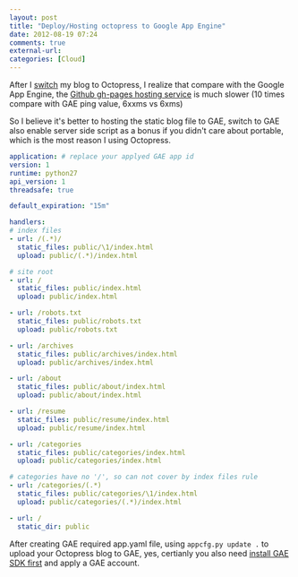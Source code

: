 ```yaml
---
layout: post
title: "Deploy/Hosting octopress to Google App Engine"
date: 2012-08-19 07:24
comments: true
external-url:
categories: [Cloud]
---
```

After I [switch](/2012/08/12/switch-from-micolog-to-octopress/) my blog to Octopress, I realize that compare with the Google App Engine, the [Github gh-pages hosting service](http://pages.github.com/) is much slower (10 times compare with GAE ping value, 6xxms vs 6xms)

So I believe it's better to hosting the static blog file to GAE, switch to GAE also enable server side script as a bonus if you didn't care about portable, which is the most reason I using Octopress.

<!--more-->

```yaml Just save as app.yaml at your octopress root folder
application: # replace your applyed GAE app id
version: 1
runtime: python27
api_version: 1
threadsafe: true

default_expiration: "15m"

handlers:
# index files
- url: /(.*)/
  static_files: public/\1/index.html
  upload: public/(.*)/index.html

# site root
- url: /
  static_files: public/index.html
  upload: public/index.html

- url: /robots.txt
  static_files: public/robots.txt
  upload: public/robots.txt

- url: /archives
  static_files: public/archives/index.html
  upload: public/archives/index.html

- url: /about
  static_files: public/about/index.html
  upload: public/about/index.html

- url: /resume
  static_files: public/resume/index.html
  upload: public/resume/index.html

- url: /categories
  static_files: public/categories/index.html
  upload: public/categories/index.html

# categories have no '/', so can not cover by index files rule
- url: /categories/(.*)
  static_files: public/categories/\1/index.html
  upload: public/categories/(.*)/index.html

- url: /
  static_dir: public
```

After creating GAE required app.yaml file, using `appcfg.py update .` to upload your Octopress blog to GAE, yes, certianly you also need [install GAE SDK first](https://developers.google.com/appengine/downloads) and apply a GAE account.

